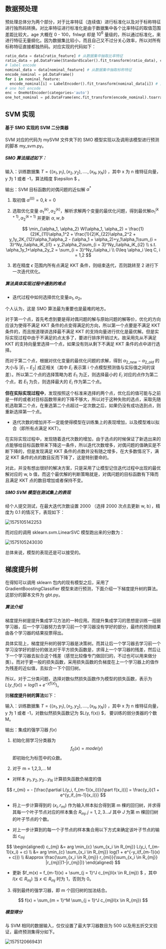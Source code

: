 ## 数据预处理

预处理总体分为两个部分，对于比率特征（连续值）进行标准化以及对于标称特征进行独热码转换。对比率特征进行标准化是由于数据集中各个比率特征的取值范围差距比较大，age 大概在 0 - 100，fnlwgt 却是 $10^6$ 量级的，所以通过标准化，来进行特征无量纲化。因为数据集比较小，而且自己又不过分关心效率，所以对所有标称特征直接都独热码。对应实现的代码如下：

```python
ratio_data = data[ratio_feature] # 从数据集中抽取比率特征
ratio_data = pd.DataFrame(StandardScaler().fit_transform(ratio_data), columns=ratio_feature) # 特征标准化, （特征 - 特征均值）/ 标准差
# label encode
nominal_data = data[nominal_feature] # 从数据集中抽取标称特征
encode_nominal = pd.DataFrame()
for i in nominal_feature:
  encode_nominal[i] = LabelEncoder().fit_transform(nominal_data[i]) # 对标称特征进行编码
# one hot encode
enc = OneHotEncoder(categories='auto')
one_hot_nominal = pd.DataFrame(enc.fit_transform(encode_nominal).toarray()) # 对转成数字的标称特征进行独热码编码
```

## SVM 实现

#### 基于 SMO 实现的 SVM 二分类器

SVM 对应的代码为 mySVM 文件夹下的 SMO 模型实现以及调用该模型进行预测的脚本 my_svm.py。

##### SMO 算法描述如下：

输入：训练数据集 $T = \{(x_1, y_1), (x_2, y_2), ...., (x_N, y_N)\}$ ，其中 x 为 n 维特征向量，y 为 1 或者 -1，算法精度 $\epsilon $ 。

输出：SVM 目标函数的对偶问题的近似解 $\alpha^*$

1. 取初值 $\alpha^{(0)} = 0, k = 0$

2. 选取优化变量 $\alpha^{(k)}_1, \alpha^{(k)}_2$，解析求解两个变量的最优化问题，得到最优解$\alpha^{(k+1)}_1, \alpha^{(k+1)}_2$ 并更新 $\alpha, w, b$ 

$$
\min_{\alpha_1, \alpha_2} W(\alpha_1, \alpha_2) = \frac{1}{2}K_{11}\alpha_1^2 + \frac{1}{2}K_{22}\alpha_2^2 + y_1y_2K_{12}\alpha_1\alpha_2 - (\alpha_1 + \alpha_2)+y_1\alpha_1\sum_{i = 3}^Ny_i\alpha_iK_{i1} + y_2\alpha_2\sum_{i = 3}^Ny_i\alpha_iK_{i2} \\
s.t. \alpha_1y_1+\alpha_2y_2 = \sum_{i = 3}^Ny_i\alpha_i \\
0\leq \alpha_i \leq C, i = 1,2
$$

3. 若在精度 $\epsilon$ 范围内所有点满足 KKT 条件，则结束迭代，否则跳转至 2 进行下一次迭代优化。

##### 算法具体实现过程中遇到的难点

* 迭代过程中如何选择优化变量$\alpha_1, \alpha_2$。

个人认为，这是 SMO 算法最为重要也是最难的地方。

对于第一个点，首先考虑到要是得对偶问题的解与原始问题的解等价，优化的方向应该为使得不满足 KKT 条件的点变得满足的方向，所以第一个点要是不满足 KKT 条件的，而且按道理讲选择最不满足 KKT 的支持向量进行优化是最优解。但是实际实现过程中由于不满足的点太多了，要进行排序开销过大。故采用先从不满足 KKT 的支持向量里选择一个点，如果没有则从剩下不满足 KKT 条件的点中进行选择。

而对于第二个点，根据对优化变量的最优化问题的求解，得到 $\alpha_{2\_new} - \alpha_{2\_old}$ 的大小与 $|E_1 - E_2|$ 成正相关（其中 $E_i$ 表示第 i 个点模型预测值与实际值之间的误差）。所以第二个点的选择策略为若 $E_1$ 为正，则选择最小的 $E_i$ 对应的点作为第二个点，若 $E_1$ 为负，则选择最大的 $E_i$ 作为第二个点。

**但在实际实现过程中**，发现按照这个标准来选择的两个点，优化后的值可能与之前是一样的或者对目标函数带来的下降不够大，所以对于这种失败的选点，采取先随机选取第二个点，在重选第二个点超过一定次数之后，如果仍没有成功选到点，则重新选择第一个点。

* 迭代次数的增加并不一定能使得模型在训练集上的表现增加，以及模型难以拟合（即所有点满足 KKT）。

在实际实现过程中，发现随着迭代次数的增加，由于选点的时候保证了新选出来的点能够给目标函数带来下降这一条件，所以迭代次数增多，对偶问题的值确实是不断下降的，但是发现满足 KKT 条件的点数并没有随之增多，在大多数情况下，满足 KKT 条件的点的数目反而下降了，这是特别要命的。

对此，并没有想出很好的解决方案，只是采用了让模型记住迭代过程中出现的最优解对应的 w, b 值，而这个最优解的判断策略就是，对偶问题的目标函数有下降而且满足 KKT 点的数目增加或者保持不变。

##### SMO SVM 模型在测试集上的表现

经个人提交测试，在最大迭代次数设置 2000 （选择 2000 次点去更新 w, b），精度为 0.1 的情况下，表现如下：

![1575105142253](C:\Users\power\AppData\Roaming\Typora\typora-user-images\1575105142253.png)

而对应的调用 sklearn.svm.LinearSVC 模型跑出来的分数为：

![1575105243030](C:\Users\power\AppData\Roaming\Typora\typora-user-images\1575105243030.png)

总体来说，模型的表现还是可以接受的。

## 梯度提升树

在得知可以调用 sklearn 包内的现有模型之后，采用了 GradientBoostingClassifier 模型来进行预测，下面介绍一下梯度提升树的算法。这部分的脚本文件为 gbt.py。

##### 算法介绍

梯度提升树是提升集成学习方法的一种应用。而提升集成学习的思想是训练一组弱学习器，后一个学习器努力去学习前一个学习器没有学好的部分，最终的预测结果由各个学习器的结果投票得出。

具体实现上，梯度提升树的弱学习器是决策树。而其让后一个学习器去学习前一个学习没学好的部分的做法对于平方损失函数是，求得上一个学习器的残差，然后让下一个学习器去拟合这个残差（感觉比较像专门做回归的，不过也可以用来做分类）。而对于更一般的损失函数，采用损失函数的负梯度在上一个学习器上的值作为残差的近似值，去拟合一下个回归树。

所以，对于二分类问题，选择对数似然损失函数作为模型的损失函数，表示为 $L(y, f(x)) = log(1 + e^{-yf(x)})$。

则**梯度提升树的算法**如下：

输入：训练数据集 $T = \{(x_1, y_1), (x_2, y_2), ...., (x_N, y_N)\}$ ，其中 x 为 n 维特征向量，y 为 1 或者 -1，对数似然损失函数记为 $L(y, f(x)) $， 要训练的弱分类器的个数 M。

输出：集成的强学习器 $f(x)$

1. 初始化弱学习分类器为 $$f_0(x) = mode(y)$$ 即初始化为标签中的众数。

2. 对于 m = 1,2,3,... M

* 对样本 $y_1, y_2, y_3 ... y_N$ 计算损失函数负梯度的值

$$
r_{mi} = - [\frac{\partial L(y_i, f_{m-1}(x_i))}{\part f(x_i)}] = \frac{y_i}{1 + e^{y_if_{m-1}(x_i)}}
$$

   * 将上一步计算得到的 $(x_i, r_{mi})$ 作为输入样本拟合得到第 m 棵的回归树，并求得其每一个叶子节点对应的样本集合 $R_{mj}, j = 1,2,3...J$ 其中 $J$ 为第 m 棵回归树的叶子节点的个数。

   * 对上一步计算到的每一个子节点的样本集合用以下方式来确定该叶子节点的输出 $c_{mj}$

$$
\begin{aligned}
c_{mj} &= arg \min_{c} \sum_{x_i \in R_{mj}} L(y_i, f_{m-1}(x_i) + c) \\
&= arg \min_{c} \sum_{x_i \in R_{mj}} log(1 + e^{-y_i(f_{m-1}(x) + c)}) \\
&\approx \frac{\sum_{x_i \in R_{mj}} r_{mi}}{\sum_{x_i \in R_{mj}} |r_{mj}|(1-|r_{mj}|)}
\end{aligned}
$$

   * 更新 $f_m(x) = f_{m-1}(x) + \sum_{j = 1}^J c_{mj}I(x \in R_{mj}) $ ，其中 $I(x \in R_{mj})$ 当 $x \in R_{mj}$ 时为 1，否则为 0。

3. 得到最终的强学习器，即 m 个回归树的加法结合。

$$
f(x) = \sum_{m = 1}^M \sum_{j = 1}^J c_{mj}I(x \in R_{mj})
$$

##### 模型得分

与 SVM 相同的数据输入，仅仅设置了最大学习器数目为 500 以及用五折交叉验证，最终预测集得分如下。

![1575120669431](C:\Users\power\AppData\Roaming\Typora\typora-user-images\1575120669431.png)

